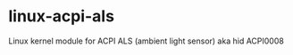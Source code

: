 linux-acpi-als
==============

Linux kernel module for ACPI ALS (ambient light sensor) aka hid ACPI0008